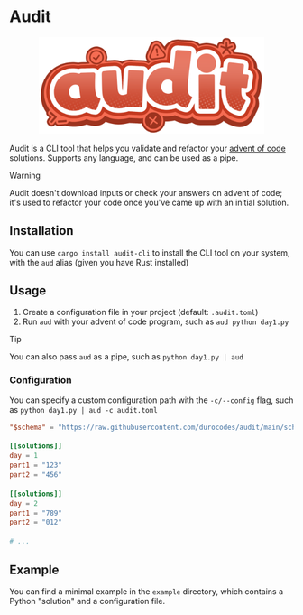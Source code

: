 # Audit

<div align="center">
  <img src="./logo.png" width="400" />
</div>

Audit is a CLI tool that helps you validate and refactor your [advent of code](https://adventofcode.com/) solutions. Supports any language, and can be used as a pipe.

> [!WARNING]
> Audit doesn't download inputs or check your answers on advent of code; it's used to refactor your code once you've came up with an initial solution.

## Installation

You can use `cargo install audit-cli` to install the CLI tool on your system, with the `aud` alias (given you have Rust installed)

## Usage

1. Create a configuration file in your project (default: `.audit.toml`)
2. Run `aud` with your advent of code program, such as `aud python day1.py`

> [!TIP]
> You can also pass `aud` as a pipe, such as `python day1.py | aud`

### Configuration

You can specify a custom configuration path with the `-c/--config` flag, such as `python day1.py | aud -c audit.toml`

```toml
"$schema" = "https://raw.githubusercontent.com/durocodes/audit/main/schema.json" # <- optional editor support

[[solutions]]
day = 1
part1 = "123"
part2 = "456"

[[solutions]]
day = 2
part1 = "789"
part2 = "012"

# ...
```

## Example

You can find a minimal example in the `example` directory, which contains a Python "solution" and a configuration file.
